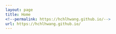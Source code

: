 ```yaml
---
layout: page
title: Home
<!--permalink: https://hchlhwang.github.io/-->
url: https://hchlhwang.github.io/
---
```

